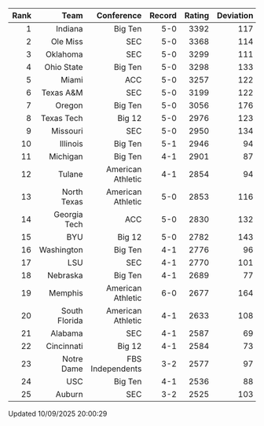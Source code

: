 | Rank  | Team                 | Conference           | Record   | Rating | Deviation |
| ---:  | ---:                 | ---:                 | ---:     | ---:   | ---:      |
| 1     | Indiana              | Big Ten              | 5-0      | 3392   | 117       |
| 2     | Ole Miss             | SEC                  | 5-0      | 3368   | 114       |
| 3     | Oklahoma             | SEC                  | 5-0      | 3299   | 111       |
| 4     | Ohio State           | Big Ten              | 5-0      | 3298   | 133       |
| 5     | Miami                | ACC                  | 5-0      | 3257   | 122       |
| 6     | Texas A&M            | SEC                  | 5-0      | 3199   | 122       |
| 7     | Oregon               | Big Ten              | 5-0      | 3056   | 176       |
| 8     | Texas Tech           | Big 12               | 5-0      | 2976   | 123       |
| 9     | Missouri             | SEC                  | 5-0      | 2950   | 134       |
| 10    | Illinois             | Big Ten              | 5-1      | 2946   | 94        |
| 11    | Michigan             | Big Ten              | 4-1      | 2901   | 87        |
| 12    | Tulane               | American Athletic    | 4-1      | 2854   | 94        |
| 13    | North Texas          | American Athletic    | 5-0      | 2853   | 116       |
| 14    | Georgia Tech         | ACC                  | 5-0      | 2830   | 132       |
| 15    | BYU                  | Big 12               | 5-0      | 2782   | 143       |
| 16    | Washington           | Big Ten              | 4-1      | 2776   | 96        |
| 17    | LSU                  | SEC                  | 4-1      | 2770   | 101       |
| 18    | Nebraska             | Big Ten              | 4-1      | 2689   | 77        |
| 19    | Memphis              | American Athletic    | 6-0      | 2677   | 164       |
| 20    | South Florida        | American Athletic    | 4-1      | 2633   | 108       |
| 21    | Alabama              | SEC                  | 4-1      | 2587   | 69        |
| 22    | Cincinnati           | Big 12               | 4-1      | 2584   | 73        |
| 23    | Notre Dame           | FBS Independents     | 3-2      | 2577   | 97        |
| 24    | USC                  | Big Ten              | 4-1      | 2536   | 88        |
| 25    | Auburn               | SEC                  | 3-2      | 2525   | 103       |

Updated 10/09/2025 20:00:29
